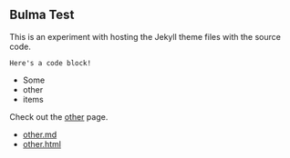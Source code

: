## Bulma Test
This is an experiment with hosting the Jekyll theme files with the source code.

    Here's a code block!

* Some
* other
* items

Check out the [other] page.

* [other.md]
* [other.html]

[other]: other
[other.md]: other.md
[other.html]: other.html
